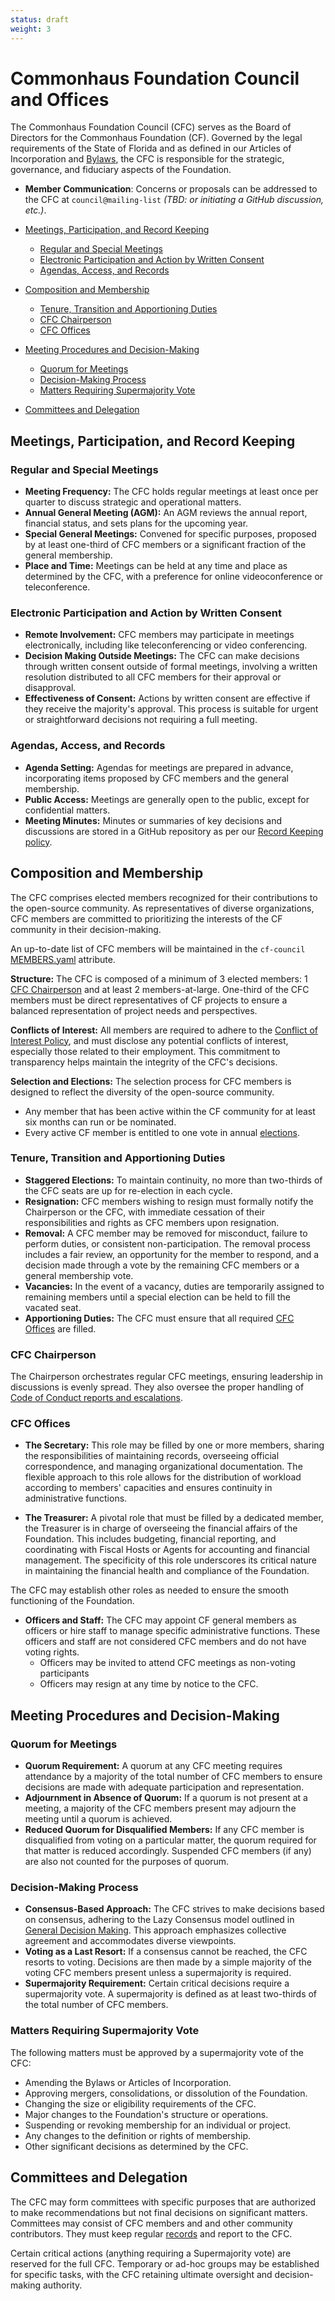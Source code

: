 ```yaml
---
status: draft
weight: 3
---
```

# Commonhaus Foundation Council and Offices

The Commonhaus Foundation Council (CFC) serves as the Board of Directors for the Commonhaus Foundation (CF). Governed by the legal requirements of the State of Florida and as defined in our Articles of Incorporation and [Bylaws][bylaws], the CFC is responsible for the strategic, governance, and fiduciary aspects of the Foundation. 

- **Member Communication**: Concerns or proposals can be addressed to the CFC at `council@mailing-list` *(TBD: or initiating a GitHub discussion, etc.)*.

- [Meetings, Participation, and Record Keeping](#meetings-participation-and-record-keeping)
  - [Regular and Special Meetings](#regular-and-special-meetings)
  - [Electronic Participation and Action by Written Consent](#electronic-participation-and-action-by-written-consent)
  - [Agendas, Access, and Records](#agendas-access-and-records)
- [Composition and Membership](#composition-and-membership)
  - [Tenure, Transition and Apportioning Duties](#tenure-transition-and-apportioning-duties)
  - [CFC Chairperson](#cfc-chairperson)
  - [CFC Offices](#cfc-offices)
- [Meeting Procedures and Decision-Making](#meeting-procedures-and-decision-making)
  - [Quorum for Meetings](#quorum-for-meetings)
  - [Decision-Making Process](#decision-making-process)
  - [Matters Requiring Supermajority Vote](#matters-requiring-supermajority-vote)
- [Committees and Delegation](#committees-and-delegation)

## Meetings, Participation, and Record Keeping

### Regular and Special Meetings

- **Meeting Frequency:** The CFC holds regular meetings at least once per quarter to discuss strategic and operational matters.
- **Annual General Meeting (AGM):** An AGM reviews the annual report, financial status, and sets plans for the upcoming year.
- **Special General Meetings:** Convened for specific purposes, proposed by at least one-third of CFC members or a significant fraction of the general membership.
- **Place and Time:** Meetings can be held at any time and place as determined by the CFC, with a preference for online videoconference or teleconference.

### Electronic Participation and Action by Written Consent

- **Remote Involvement:** CFC members may participate in meetings electronically, including like teleconferencing or video conferencing.
- **Decision Making Outside Meetings:** The CFC can make decisions through written consent outside of formal meetings, involving a written resolution distributed to all CFC members for their approval or disapproval.
- **Effectiveness of Consent:** Actions by written consent are effective if they receive the majority's approval. This process is suitable for urgent or straightforward decisions not requiring a full meeting.

### Agendas, Access, and Records

- **Agenda Setting:** Agendas for meetings are prepared in advance, incorporating items proposed by CFC members and the general membership.
- **Public Access:** Meetings are generally open to the public, except for confidential matters.
- **Meeting Minutes:** Minutes or summaries of key decisions and discussions are stored in a GitHub repository as per our [Record Keeping policy][records].

## Composition and Membership

The CFC comprises elected members recognized for their contributions to the open-source community. As representatives of diverse organizations, CFC members are committed to prioritizing the interests of the CF community in their decision-making.

An up-to-date list of CFC members will be maintained in the `cf-council` [MEMBERS.yaml][] attribute.

**Structure:** The CFC is composed of a minimum of 3 elected members: 1 [CFC Chairperson](#cfc-chairperson) and at least 2 members-at-large. One-third of the CFC members must be direct representatives of CF projects to ensure a balanced representation of project needs and perspectives.

**Conflicts of Interest:** All members are required to adhere to the [Conflict of Interest Policy][coi-policy], and must disclose any potential conflicts of interest, especially those related to their employment. This commitment to transparency helps maintain the integrity of the CFC's decisions.

**Selection and Elections:** The selection process for CFC members is designed to reflect the diversity of the open-source community.

- Any member that has been active within the CF community for at least six months can run or be nominated.
- Every active CF member is entitled to one vote in annual [elections][].

### Tenure, Transition and Apportioning Duties

- **Staggered Elections:** To maintain continuity, no more than two-thirds of the CFC seats are up for re-election in each cycle.
- **Resignation:** CFC members wishing to resign must formally notify the Chairperson or the CFC, with immediate cessation of their responsibilities and rights as CFC members upon resignation.
- **Removal:** A CFC member may be removed for misconduct, failure to perform duties, or consistent non-participation. The removal process includes a fair review, an opportunity for the member to respond, and a decision made through a vote by the remaining CFC members or a general membership vote.
- **Vacancies:** In the event of a vacancy, duties are temporarily assigned to remaining members until a special election can be held to fill the vacated seat.
- **Apportioning Duties:** The CFC must ensure that all required [CFC Offices](#cfc-offices) are filled. 

### CFC Chairperson

The Chairperson orchestrates regular CFC meetings, ensuring leadership in discussions is evenly spread. They also oversee the proper handling of [Code of Conduct reports and escalations][coc-reports].

### CFC Offices

- **The Secretary:** This role may be filled by one or more members, sharing the responsibilities of maintaining records, overseeing official correspondence, and managing organizational documentation. The flexible approach to this role allows for the distribution of workload according to members' capacities and ensures continuity in administrative functions.

- **The Treasurer:** A pivotal role that must be filled by a dedicated member, the Treasurer is in charge of overseeing the financial affairs of the Foundation. This includes budgeting, financial reporting, and coordinating with Fiscal Hosts or Agents for accounting and financial management. The specificity of this role underscores its critical nature in maintaining the financial health and compliance of the Foundation.

The CFC may establish other roles as needed to ensure the smooth functioning of the Foundation. 

- **Officers and Staff:** The CFC may appoint CF general members as officers or hire staff to manage specific administrative functions. These officers and staff are not considered CFC members and do not have voting rights. 
  - Officers may be invited to attend CFC meetings as non-voting participants
  - Officers may resign at any time by notice to the CFC.

## Meeting Procedures and Decision-Making

### Quorum for Meetings

- **Quorum Requirement:** A quorum at any CFC meeting requires attendance by a majority of the total number of CFC members to ensure decisions are made with adequate participation and representation.
- **Adjournment in Absence of Quorum:** If a quorum is not present at a meeting, a majority of the CFC members present may adjourn the meeting until a quorum is achieved.
- **Reduced Quorum for Disqualified Members:** If any CFC member is disqualified from voting on a particular matter, the quorum required for that matter is reduced accordingly. Suspended CFC members (if any) are also not counted for the purposes of quorum.

### Decision-Making Process

- **Consensus-Based Approach:** The CFC strives to make decisions based on consensus, adhering to the Lazy Consensus model outlined in [General Decision Making][consensus]. This approach emphasizes collective agreement and accommodates diverse viewpoints.
- **Voting as a Last Resort:** If a consensus cannot be reached, the CFC resorts to voting. Decisions are then made by a simple majority of the voting CFC members present unless a supermajority is required.
- **Supermajority Requirement:** Certain critical decisions require a supermajority vote. A supermajority is defined as at least two-thirds of the total number of CFC members.

### Matters Requiring Supermajority Vote

The following matters must be approved by a supermajority vote of the CFC:

- Amending the Bylaws or Articles of Incorporation.
- Approving mergers, consolidations, or dissolution of the Foundation.
- Changing the size or eligibility requirements of the CFC.
- Major changes to the Foundation's structure or operations.
- Suspending or revoking membership for an individual or project.
- Any changes to the definition or rights of membership.
- Other significant decisions as determined by the CFC.

## Committees and Delegation

The CFC may form committees with specific purposes that are authorized to make recommendations but not final decisions on significant matters. Committees may consist of CFC members and and other community contributors. They must keep regular [records][] and report to the CFC.

Certain critical actions (anything requiring a Supermajority vote) are reserved for the full CFC. Temporary or ad-hoc groups may be established for specific tasks, with the CFC retaining ultimate oversight and decision-making authority.


[coc-reports]: ../policies/code-of-conduct.md#handling-reports-and-escalations
[coi-policy]: ../policies/conflict-of-interest.md
[MEMBERS.yaml]: https://github.com/commonhaus/foundation-draft/blob/main/MEMBERS.yaml
[bylaws]: ./README.md
[records]: ./notice-records.md#record-keeping
[consensus]: ./decision-making.md#general-decision-making
[elections]: ./decision-making.md#elections